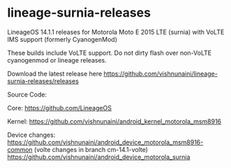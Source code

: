 # lineage-surnia-releases
LineageOS 14.1.1 releases for Motorola Moto E 2015  LTE (surnia) with VoLTE IMS support (formerly CyanogenMod)

These builds include VoLTE support.
Do not dirty flash over non-VoLTE cyanogenmod or lineage releases.

Download the latest release here https://github.com/vishnunaini/lineage-surnia-releases/releases

Source Code:

Core: https://github.com/LineageOS

Kernel: https://github.com/vishnunaini/android_kernel_motorola_msm8916

Device changes: https://github.com/vishnunaini/android_device_motorola_msm8916-common (volte changes in branch cm-14.1-volte)
            https://github.com/vishnunaini/android_device_motorola_surnia 
